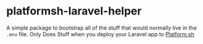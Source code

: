 # platformsh-laravel-helper

A simple package to bootstrap all of the stuff that would normally live in the `.env` file.  Only Does Stuff when you deploy your Laravel app to [Platform.sh](https://platform.sh/)